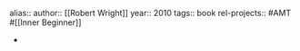 alias::
author:: [[Robert Wright]]
year:: 2010
tags:: book
rel-projects:: #AMT #[[Inner Beginner]]



-
